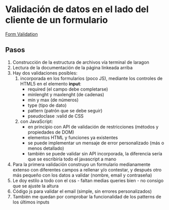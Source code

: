 # Validación de datos en el lado del cliente de un formulario

[Form Validation](https://developer.mozilla.org/es/docs/Learn/Forms/Form_validation)

## Pasos

1. Construcción de la estructura de archivos vía terminal de laragon
2. Lectura de la documentación de la página linkeada arriba
3. Hay dos validaciones posibles:
   1. incorporada en los formularios (poco JS), mediante los controles de HTML5 en el elemento **input**:
       - required (el campo debe completarse)
       - minlenght y maxlenght (de cadenas)
       - min y max (de números)
       - type (tipo de dato)
       - pattern (patrón que se debe seguir)
       - pseudoclase :valid de CSS
   2. con JavaScript:
       - en principio con API de validación de restricciones (métodos y propiedades de DOM)
       - elementos HTML y funciones ya existentes
       - se puede implementar un mensaje de error personalizado (más o menos detallado)
       - también se puede validar sin API incorporada, la diferencia sería que se escribiría todo el javascript a mano
4. Para la primera validación construyo un formulario medianamente extenso con diferentes campos a rellenar y/o contestar, y después otro más pequeño con los datos a validar (nombre, email y contraseña)
5. Le doy estilo a todo con el css - faltan medias queries bien
       - no consigo que se ajuste la altura
6. Código js para validar el email (simple, sin errores personalizados)
7. También me quedan por comprobar la funcionalidad de los patterns de los últimos inputs
